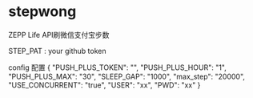 # stepwong
ZEPP Life API刷微信支付宝步数

STEP_PAT : your github token

config 配置
{
    "PUSH_PLUS_TOKEN": "",
    "PUSH_PLUS_HOUR": "1",
    "PUSH_PLUS_MAX": "30",
    "SLEEP_GAP": "1000",
    "max_step": "20000",
    "USE_CONCURRENT": "true",
    "USER": "xx",
    "PWD": "xx"
}
